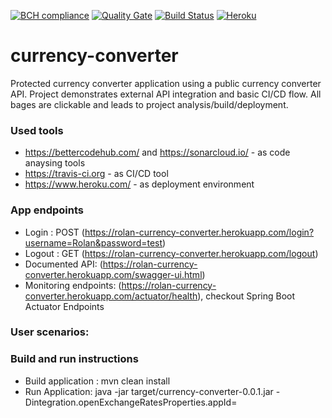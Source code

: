 [![BCH compliance](https://bettercodehub.com/edge/badge/Rolan2772/currency-converter?branch=master)](https://bettercodehub.com/)
[![Quality Gate](https://sonarcloud.io/api/badges/gate?key=com.zooplus.sdc%3Acurrency-converter)](https://sonarcloud.io/dashboard?id=com.zooplus.sdc%3Acurrency-converter)
[![Build Status](https://travis-ci.org/Rolan2772/currency-converter.svg?branch=master)](https://travis-ci.org/Rolan2772/currency-converter)
[![Heroku](https://heroku-badge.herokuapp.com/?app=rolan-currency-converter&root=/swagger-ui.html)](https://rolan-currency-converter.herokuapp.com/swagger-ui.html)

# currency-converter
Protected currency converter application using a public currency converter API.
Project demonstrates external API integration and basic CI/CD flow.
All bages are clickable and leads to project analysis/build/deployment.

### Used tools
 - https://bettercodehub.com/ and https://sonarcloud.io/ - as code anaysing tools
 - https://travis-ci.org - as CI/CD tool
 - https://www.heroku.com/ - as deployment environment
 
### App endpoints
 - Login : POST (https://rolan-currency-converter.herokuapp.com/login?username=Rolan&password=test)
 - Logout : GET (https://rolan-currency-converter.herokuapp.com/logout)
 - Documented API: (https://rolan-currency-converter.herokuapp.com/swagger-ui.html)
 - Monitoring endpoints: (https://rolan-currency-converter.herokuapp.com/actuator/health), checkout Spring Boot Actuator Endpoints
 
### User scenarios:
 
 
### Build and run instructions
 - Build application : mvn clean install
 - Run Application: java -jar target/currency-converter-0.0.1.jar -Dintegration.openExchangeRatesProperties.appId=<Open Exchange Rates ID>
 
